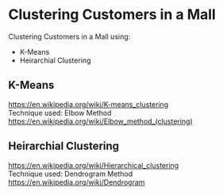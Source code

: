 # Clustering Customers in a Mall
Clustering Customers in a Mall using:
- K-Means
- Heirarchial Clustering
  
## K-Means  
https://en.wikipedia.org/wiki/K-means_clustering  
Technique used: Elbow Method  
https://en.wikipedia.org/wiki/Elbow_method_(clustering)
  
## Heirarchial Clustering
https://en.wikipedia.org/wiki/Hierarchical_clustering  
Technique used: Dendrogram Method  
https://en.wikipedia.org/wiki/Dendrogram
